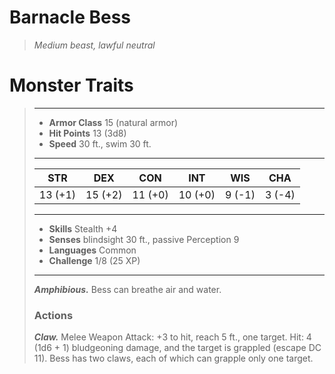 # Barnacle Bess
>*Medium beast, lawful neutral*
# Monster Traits
>___
>- **Armor Class** 15 (natural armor)
>- **Hit Points** 13 (3d8)
>- **Speed** 30 ft., swim 30 ft.
>___
>|STR|DEX|CON|INT|WIS|CHA|
>|:---:|:---:|:---:|:---:|:---:|:---:|
>|13 (+1)|15 (+2)|11 (+0)|10 (+0)|9 (-1)|3 (-4)|
>___
>- **Skills** Stealth +4
>- **Senses** blindsight 30 ft., passive Perception 9
>- **Languages** Common
>- **Challenge** 1/8 (25 XP)
>___
>***Amphibious.*** Bess can breathe air and water.  
>
>### Actions
>***Claw.*** Melee Weapon Attack: +3 to hit, reach 5 ft., one target. Hit: 4 (1d6 + 1) bludgeoning damage, and the target is grappled (escape DC 11). Bess has two claws, each of which can grapple only one target.